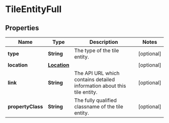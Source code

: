 
# TileEntityFull

## Properties
Name | Type | Description | Notes
------------ | ------------- | ------------- | -------------
**type** | **String** | The type of the tile entity. |  [optional]
**location** | [**Location**](Location.md) |  |  [optional]
**link** | **String** | The API URL which contains detailed information about this tile entity. |  [optional]
**propertyClass** | **String** | The fully qualified classname of the tile entity. |  [optional]



